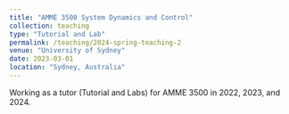 ```yaml
---
title: "AMME 3500 System Dynamics and Control"
collection: teaching
type: "Tutorial and Lab"
permalink: /teaching/2024-spring-teaching-2
venue: "University of Sydney"
date: 2023-03-01
location: "Sydney, Australia"
---
```


Working as a tutor (Tutorial and Labs) for AMME 3500 in 2022, 2023, and 2024.  

